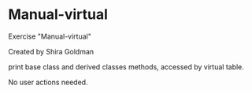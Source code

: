 # Manual-virtual

Exercise "Manual-virtual"

Created by Shira Goldman

print base class and derived classes methods, accessed by virtual table.

No user actions needed.
